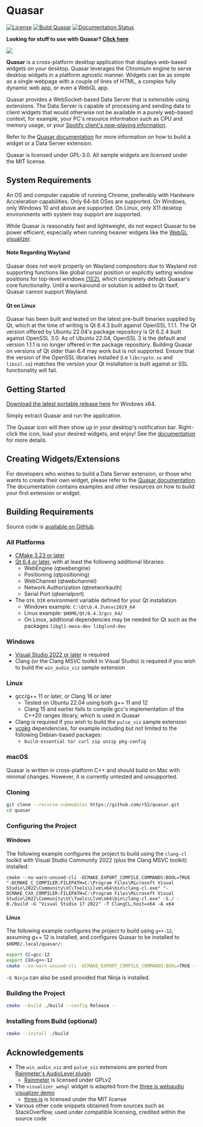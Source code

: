 # Quasar

[![License](https://img.shields.io/github/license/r52/quasar.svg)](https://github.com/r52/quasar/blob/master/LICENSE.txt)
[![Build Quasar](https://github.com/r52/quasar/actions/workflows/build.yml/badge.svg)](https://github.com/r52/quasar/actions/workflows/build.yml)
[![Documentation Status](https://readthedocs.org/projects/quasardoc/badge/?version=latest)](https://quasardoc.readthedocs.io/en/latest/?badge=latest)

**Looking for stuff to use with Quasar? [Click here](https://github.com/r52/things-for-quasar)**

![](https://i.imgur.com/NX2SNUD.png)

**Quasar** is a cross-platform desktop application that displays web-based widgets on your desktop. Quasar leverages the Chromium engine to serve desktop widgets in a platform agnostic manner. Widgets can be as simple as a single webpage with a couple of lines of HTML, a complex fully dynamic web app, or even a WebGL app.

Quasar provides a WebSocket-based Data Server that is extensible using extensions. The Data Server is capable of processing and sending data to client widgets that would otherwise not be available in a purely web-based context, for example, your PC's resource information such as CPU and memory usage, or your [Spotify client's now-playing information](https://github.com/r52/quasar-spotify-api).

Refer to the [Quasar documentation](https://quasardoc.readthedocs.io) for more information on how to build a widget or a Data Server extension.

Quasar is licensed under GPL-3.0. All sample widgets are licensed under the MIT license.

## System Requirements

An OS and computer capable of running Chrome, preferably with Hardware Acceleration capabilities. Only 64-bit OSes are supported. On Windows, only Windows 10 and above are supported. On Linux, only X11 desktop environments with system tray support are supported.

While Quasar is reasonably fast and lightweight, do not expect Quasar to be power efficient, especially when running heavier widgets like the [WebGL visualizer](widgets/visualizer_webgl).

#### Note Regarding Wayland

Quasar does not work properly on Wayland compositors due to Wayland not supporting functions like global cursor position or explicitly setting window positions for top-level windows [[1]](https://bugreports.qt.io/browse/QTBUG-110119)[[2]](https://bugreports.qt.io/browse/QTBUG-86780), which completely defeats Quasar's core functionality. Until a workaround or solution is added to Qt itself, Quasar cannot support Wayland.

#### Qt on Linux

Quasar has been built and tested on the latest pre-built binaries supplied by Qt, which at the time of writing is Qt 6.4.3 built against OpenSSL 1.1.1. The Qt version offered by Ubuntu 22.04's package repository is Qt 6.2.4 built against OpenSSL 3.0. As of Ubuntu 22.04, OpenSSL 3 is the default and version 1.1.1 is no longer offered in the package repository. Building Quasar on versions of Qt older than 6.4 may work but is not supported. Ensure that the version of the OpenSSL libraries installed (i.e `libcrypto.so` and `libssl.so`) matches the version your Qt installation is built against or SSL functionality will fail.

## Getting Started

[Download the latest portable release here](https://github.com/r52/quasar/releases) for Windows x64.

Simply extract Quasar and run the application.

The Quasar icon will then show up in your desktop's notification bar. Right-click the icon, load your desired widgets, and enjoy! See the [documentation](https://quasardoc.readthedocs.io) for more details.

## Creating Widgets/Extensions

For developers who wishes to build a Data Server extension, or those who wants to create their own widget, please refer to the [Quasar documentation](https://quasardoc.readthedocs.io). The documentation contains examples and other resources on how to build your first extension or widget.

## Building Requirements

Source code is [available on GitHub](https://github.com/r52/quasar).

### All Platforms

- [CMake 3.23 or later](https://cmake.org/)
- [Qt 6.4 or later](http://www.qt.io/), with at least the following additional libraries:
  - WebEngine (qtwebengine)
  - Positioning (qtpositioning)
  - WebChannel (qtwebchannel)
  - Network Authorization (qtnetworkauth)
  - Serial Port (qtserialport)
- The `Qt6_DIR` environment variable defined for your Qt installation
  - Windows example: `C:\Qt\6.4.3\msvc2019_64`
  - Linux example: `$HOME/Qt/6.4.3/gcc_64/`
  - On Linux, additional dependencies may be needed for Qt such as the packages `libgl1-mesa-dev libglvnd-dev`

### Windows

- [Visual Studio 2022 or later](https://www.visualstudio.com/) is required
- Clang (or the Clang MSVC toolkit in Visual Studio) is required if you wish to build the `win_audio_viz` sample extension

### Linux

- gcc/g++ 11 or later, or Clang 16 or later
  - Tested on Ubuntu 22.04 using both g++ 11 and 12
  - Clang 15 and earlier fails to compile gcc's implementation of the C++20 ranges library, which is used in Quasar
- Clang is required if you wish to build the `pulse_viz` sample extension
- [vcpkg](https://github.com/microsoft/vcpkg) dependencies, for example including but not limited to the following Debian-based packages:
  - `build-essential tar curl zip unzip pkg-config`

### macOS

Quasar is written in cross-platform C++ and should build on Mac with minimal changes. However, it is currently untested and unsupported.

### Cloning

```bash
git clone --recurse-submodules https://github.com/r52/quasar.git
cd quasar
```

### Configuring the Project

#### Windows

The following example configures the project to build using the `clang-cl` toolkit with Visual Studio Community 2022 (plus the Clang MSVC toolkit) installed:

```pwsh
cmake --no-warn-unused-cli -DCMAKE_EXPORT_COMPILE_COMMANDS:BOOL=TRUE "-DCMAKE_C_COMPILER:FILEPATH=C:\Program Files\Microsoft Visual Studio\2022\Community\VC\Tools\Llvm\x64\bin\clang-cl.exe" "-DCMAKE_CXX_COMPILER:FILEPATH=C:\Program Files\Microsoft Visual Studio\2022\Community\VC\Tools\Llvm\x64\bin\clang-cl.exe" -S./ -B./build -G "Visual Studio 17 2022" -T ClangCL,host=x64 -A x64
```

#### Linux

The following example configures the project to build using `g++-12`, assuming g++ 12 is installed, and configures Quasar to be installed to `$HOME/.local/quasar/`:

```bash
export CC=gcc-12
export CXX=g++-12
cmake --no-warn-unused-cli -DCMAKE_EXPORT_COMPILE_COMMANDS:BOOL=TRUE --install-prefix $HOME/.local/ -S./ -B./build -G "Unix Makefiles"
```

`-G Ninja` can also be used provided that Ninja is installed.

### Building the Project

```bash
cmake --build ./build --config Release --
```

### Installing from Build (optional)

```bash
cmake --install ./build
```

## Acknowledgements

- The `win_audio_viz` and `pulse_viz` extensions are ported from [Rainmeter's AudioLevel plugin](https://github.com/rainmeter/rainmeter/blob/master/Plugins/PluginAudioLevel/)
  - [Rainmeter](https://github.com/rainmeter/rainmeter) is licensed under GPLv2
- The `visualizer_webgl` widget is adapted from the [three.js webaudio visualizer demo](https://threejs.org/examples/webaudio_visualizer.html)
  - [three.js](https://github.com/mrdoob/three.js) is licensed under the MIT license
- Various other code snippets obtained from sources such as StackOverflow, used under compatible licensing, credited within the source code
